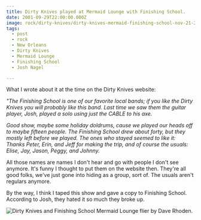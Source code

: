 ```yaml
---
title: Dirty Knives played at Mermaid Lounge with Finishing School.
date: 2001-09-29T22:00:00.000Z
image: rock/dirty-knives/dirty-knives-mermaid-finishing-school-nov-21-2001.jpg
tags:
  - post 
  - rock
  - New Orleans
  - Dirty Knives
  - Mermaid Lounge
  - Finishing School
  - Josh Nagel

---
```


What I wrote about it at the time on the Dirty Knives website:

_"The Finishing School is one of our favorite local bands; if you like the Dirty Knives you will probably like this band. Last time we saw them the guitar player, Josh, played a solo using just the CABLE to his axe._

_Good show, maybe some holiday doldrums, cause we played our heads off to maybe fifteen people. The Finishing School drew about forty, but they mostly left before we played. The ones who stayed seemed to like it: Thanks Peter, Erin, and Jeff for making the trip, and of course the usuals: Elise, Jay, Jason, Peggy, and Johnny._

All those names are names I don't hear and go with people I don't see anymore. It's funny I thought to put them on the website then. They're all good folks, we've just gone into hiding as a group, sort of. The usuals aren't regulars anymore.

By the way, I think I taped this show and gave a copy to Finishing School. According to Josh, they hated it so much they broke up.

![Dirty Knives and Finishing School Mermaid Lounge flier by Dave Rhoden.](/static/img/rock/dirty-knives/dirty-knives-mermaid-finishing-school-nov-21-2001.jpg "Dirty Knives and Finishing School Mermaid Lounge flier by Dave Rhoden.")

